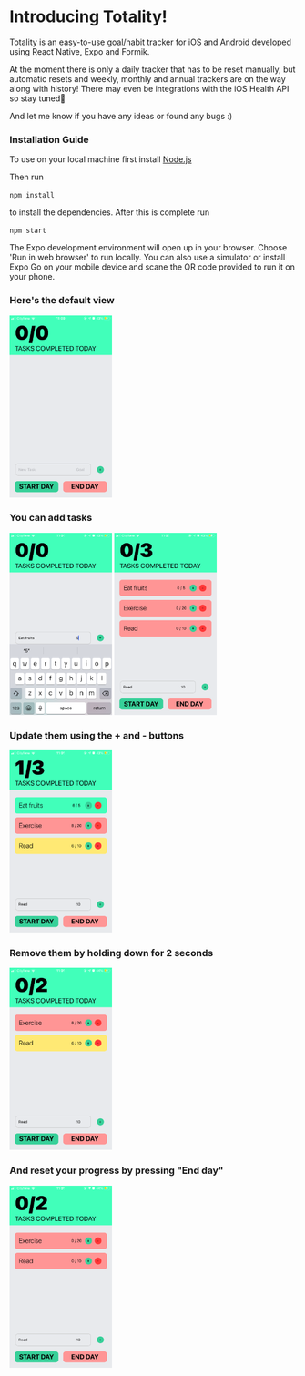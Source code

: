 # Introducing Totality!

Totality is an easy-to-use goal/habit tracker for iOS and Android developed using React Native, Expo and Formik.

At the moment there is only a daily tracker that has to be reset manually, but automatic resets and weekly, monthly and annual trackers are on the way along with history! There may even be integrations with the iOS Health API so stay tuned👀

And let me know if you have any ideas or found any bugs :)

### Installation Guide

To use on your local machine first install <a href="https://nodejs.org/en">Node.js</a>

Then run 

`npm install`

to install the dependencies. After this is complete run 

`npm start`

The Expo development environment will open up in your browser. Choose 'Run in web browser' to run locally. You can also use a simulator or install Expo Go on your mobile device and scane the QR code provided to run it on your phone.

### Here's the default view

<img src="./screenshots/default.PNG" height=320 width=180/>

### You can add tasks

<div>
  <img src="./screenshots/keyboard.PNG" height=320 width=180/>

  <img src="./screenshots/addNewTasks.PNG" height=320 width=180/>
</div>


### Update them using the + and - buttons

<img src="./screenshots/updatedTasks.PNG" height=320 width=180/>

### Remove them by holding down for 2 seconds

<img src="./screenshots/deletedTask.PNG" height=320 width=180/>

### And reset your progress by pressing "End day"

<img src="./screenshots/endedDay.PNG" height=320 width=180/>


